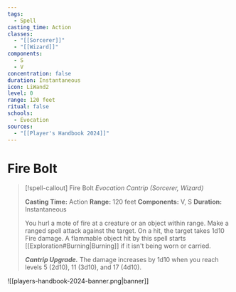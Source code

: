 ```yaml
---
tags:
  - Spell
casting_time: Action
classes:
  - "[[Sorcerer]]"
  - "[[Wizard]]"
components:
  - S
  - V
concentration: false
duration: Instantaneous
icon: LiWand2
level: 0
range: 120 feet
ritual: false
schools:
  - Evocation
sources:
  - "[[Player's Handbook 2024]]"
---
```


# Fire Bolt

>[!spell-callout] Fire Bolt
>_Evocation Cantrip (Sorcerer, Wizard)_
>
>**Casting Time:** Action
>**Range:** 120 feet
>**Components:** V, S
>**Duration:** Instantaneous
>
>You hurl a mote of fire at a creature or an object within range. Make a ranged spell attack against the target. On a hit, the target takes 1d10 Fire damage. A flammable object hit by this spell starts [[Exploration#Burning\|Burning]] if it isn't being worn or carried.
>
>**_Cantrip Upgrade._** The damage increases by 1d10 when you reach levels 5 (2d10), 11 (3d10), and 17 (4d10).


![[players-handbook-2024-banner.png|banner]]
